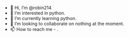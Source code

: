 - 👋 Hi, I’m @robin214
- 👀 I’m interested in python.
- 🌱 I’m currently learning python.
- 💞️ I’m looking to collaborate on nothing at the moment.
- 📫 How to reach me - .

<!---
robin214/robin214 is a ✨ special ✨ repository because its `README.md` (this file) appears on your GitHub profile.
You can click the Preview link to take a look at your changes.
--->
